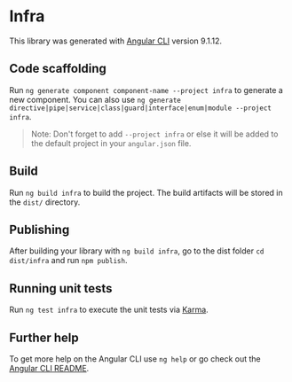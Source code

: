 # Infra

This library was generated with [Angular CLI](https://github.com/angular/angular-cli) version 9.1.12.

## Code scaffolding

Run `ng generate component component-name --project infra` to generate a new component. You can also use `ng generate directive|pipe|service|class|guard|interface|enum|module --project infra`.
> Note: Don't forget to add `--project infra` or else it will be added to the default project in your `angular.json` file. 

## Build

Run `ng build infra` to build the project. The build artifacts will be stored in the `dist/` directory.

## Publishing

After building your library with `ng build infra`, go to the dist folder `cd dist/infra` and run `npm publish`.

## Running unit tests

Run `ng test infra` to execute the unit tests via [Karma](https://karma-runner.github.io).

## Further help

To get more help on the Angular CLI use `ng help` or go check out the [Angular CLI README](https://github.com/angular/angular-cli/blob/master/README.md).
